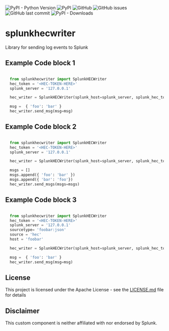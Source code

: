 ![PyPI - Python Version](https://img.shields.io/pypi/pyversions/splunkhecwriter) ![PyPI](https://img.shields.io/pypi/v/splunkhecwriter) ![GitHub](https://img.shields.io/github/license/hellqvio86/splunkhecwriter) ![GitHub issues](https://img.shields.io/github/issues-raw/hellqvio86/splunkhecwriter) ![GitHub last commit](https://img.shields.io/github/last-commit/hellqvio86/splunkhecwriter) ![PyPI - Downloads](https://img.shields.io/pypi/dm/splunkhecwriter) 

# splunkhecwriter
Library for sending log events to Splunk

## Example Code block 1
```python

  from splunkhecwriter import SplunkHECWriter
  hec_token = '<HEC-TOKEN-HERE>'
  splunk_server = '127.0.0.1'

  hec_writer = SplunkHECWriter(splunk_host=splunk_server, splunk_hec_token=hec_token)

  msg =  { 'foo': 'bar' }
  hec_writer.send_msg(msg=msg)

```

## Example Code block 2
```python

  from splunkhecwriter import SplunkHECWriter
  hec_token = '<HEC-TOKEN-HERE>'
  splunk_server = '127.0.0.1'

  hec_writer = SplunkHECWriter(splunk_host=splunk_server, splunk_hec_token=hec_token)

  msgs = []
  msgs.append({ 'foo': 'bar' })
  msgs.append({ 'bar': 'foo'})
  hec_writer.send_msgs(msgs=msgs)

```

## Example Code block 3
```python

  from splunkhecwriter import SplunkHECWriter
  hec_token = '<HEC-TOKEN-HERE>'
  splunk_server = '127.0.0.1'
  sourcetype= 'foobar:json'
  source = 'hec'
  host = 'foobar'

  hec_writer = SplunkHECWriter(splunk_host=splunk_server, splunk_hec_token=hec_token, sourcetype=sourcetype, source=source, host=host)

  msg =  { 'foo': 'bar' }
  hec_writer.send_msg(msg=msg)

```

## License

This project is licensed under the Apache License - see the [LICENSE.md](LICENSE.md) file for details

## Disclaimer
This custom component is neither affiliated with nor endorsed by Splunk.

